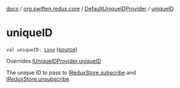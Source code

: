 [docs](../../index.md) / [org.swiften.redux.core](../index.md) / [DefaultUniqueIDProvider](index.md) / [uniqueID](./unique-i-d.md)

# uniqueID

`val uniqueID: `[`Long`](https://kotlinlang.org/api/latest/jvm/stdlib/kotlin/-long/index.html) [(source)](https://github.com/protoman92/KotlinRedux/tree/master/common\common-core\src\main\kotlin/org/swiften/redux/core/SubscriberID.kt#L24)

Overrides [IUniqueIDProvider.uniqueID](../-i-unique-i-d-provider/unique-i-d.md)

The unique ID to pass to [IReduxStore.subscribe](../-i-redux-subscriber-provider/subscribe.md) and [IReduxStore.unsubscribe](../-i-redux-unsubscriber-provider/unsubscribe.md).

